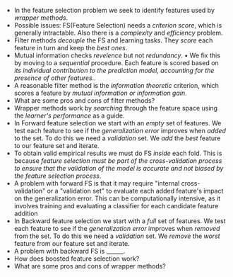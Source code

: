 - In the feature selection problem we seek to identify features used by *wrapper methods*.
- Possible issues: FS(Feature Selection) needs a *criterion score*, which is generally intractable. Also there is a *complexity* and *efficiency* problem. 
- Filter methods *decouple* the FS and learning tasks. They *score* each feature in turn and keep the *best ones*. 
- Mutual information checks *revelence* but not *redundancy*. • We fix this by moving to a *sequential* procedure. Each feature is scored based on *its individual contribution to the prediction model, accounting for the presence of other features.*.
- A reasonable filter method is the *information theoretic* criterion, which scores a feature by *mutual information or information gain*.
- What are some pros and cons of filter methods?
- Wrapper methods work by *searching* through the feature space using the *learner's performance* as a guide. 
- In Forward feature selection we start with an *empty* set of features. We test each feature to see if the *generalization error* improves when *added* to the set. To do this we need a *validation* set. We *add* the *best* feature to our feature set and iterate. 
- To obtain valid empirical results we must do FS *inside* each fold. This is because *feature selection must be part of the cross-validation process to ensure that the validation of the model is accurate and not biased by the feature selection process​*. 
- A problem with forward FS is that it may require "internal cross-validation" or a "validation set" to evaluate each added feature's impact on the generalization error. This can be computationally intensive, as it involves training and evaluating a classifier for each candidate feature addition 
- In Backward feature selection we start with a *full* set of features. We test each feature to see if the *generalization error* improves when *removed* from the set. To do this we need a *validation* set. We *remove* the *worst* feature from our feature set and iterate.
- A problem with backward FS is ______.
- How does boosted feature selection work?
- What are some pros and cons of wrapper methods?